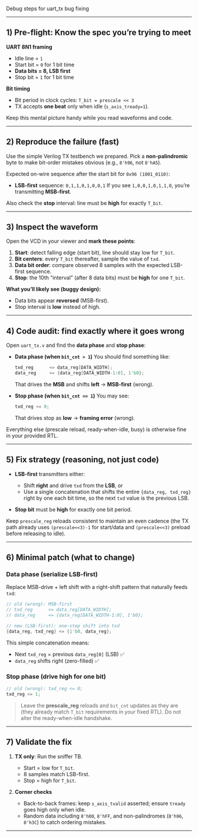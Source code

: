 Debug steps for uart_tx bug fixing

---

## 1) Pre-flight: Know the spec you’re trying to meet

**UART 8N1 framing**

* Idle line = `1`
* Start bit = `0` for 1 bit time
* **Data bits = 8, LSB first**
* Stop bit = `1` for 1 bit time

**Bit timing**

* Bit period in clock cycles: `T_bit = prescale << 3`
* TX accepts **one beat** only when idle (`s_axis_tready=1`).

Keep this mental picture handy while you read waveforms and code.

---

## 2) Reproduce the failure (fast)

Use the simple Verilog TX testbench we prepared. Pick a **non-palindromic** byte to make bit-order mistakes obvious (e.g., `8'h96`, not `8'hA5`).

Expected on-wire sequence after the start bit for `0x96 (1001_0110)`:

* **LSB-first** sequence: `0,1,1,0,1,0,0,1`
  If you see `1,0,0,1,0,1,1,0`, you’re transmitting **MSB-first**.

Also check the **stop** interval: line must be **high** for exactly `T_bit`.

---

## 3) Inspect the waveform

Open the VCD in your viewer and **mark these points**:

1. **Start**: detect falling edge (start bit), line should stay low for `T_bit`.
2. **Bit centers**: every `T_bit` thereafter, sample the value of `txd`.
3. **Data bit order**: compare observed 8 samples with the expected LSB-first sequence.
4. **Stop**: the 10th “interval” (after 8 data bits) must be **high** for one `T_bit`.

**What you’ll likely see (buggy design):**

* Data bits appear **reversed** (MSB-first).
* Stop interval is **low** instead of high.

---

## 4) Code audit: find exactly where it goes wrong

Open `uart_tx.v` and find the **data phase** and **stop phase**:

* **Data phase (when `bit_cnt > 1`)**
  You should find something like:

  ```verilog
  txd_reg      <= data_reg[DATA_WIDTH];
  data_reg     <= {data_reg[DATA_WIDTH-1:0], 1'b0};
  ```

  That drives the **MSB** and shifts **left** → **MSB-first** (wrong).

* **Stop phase (when `bit_cnt == 1`)**
  You may see:

  ```verilog
  txd_reg <= 0;
  ```

  That drives stop as **low** → **framing error** (wrong).

Everything else (prescale reload, ready-when-idle, busy) is otherwise fine in your provided RTL.

---

## 5) Fix strategy (reasoning, not just code)

* **LSB-first** transmitters either:

  * Shift **right** and drive `txd` from the **LSB**, or
  * Use a single concatenation that shifts the entire `{data_reg, txd_reg}` right by one each bit time, so the next `txd` value is the previous LSB.

* **Stop bit** must be **high** for exactly one bit period.

Keep `prescale_reg` reloads consistent to maintain an even cadence (the TX path already uses `(prescale<<3)-1` for start/data and `(prescale<<3)` preload before releasing to idle).

---

## 6) Minimal patch (what to change)

### Data phase (serialize LSB-first)

Replace MSB-drive + left shift with a right-shift pattern that naturally feeds `txd`:

```verilog
// old (wrong): MSB-first
// txd_reg      <= data_reg[DATA_WIDTH];
// data_reg     <= {data_reg[DATA_WIDTH-1:0], 1'b0};

// new (LSB-first): one-step shift into txd
{data_reg, txd_reg} <= {1'b0, data_reg};
```

This simple concatenation means:

* Next `txd_reg` = previous `data_reg[0]` (LSB) ✅
* `data_reg` shifts right (zero-filled) ✅

### Stop phase (drive high for one bit)

```verilog
// old (wrong): txd_reg <= 0;
txd_reg <= 1;
```

> Leave the **prescale_reg** reloads and `bit_cnt` updates as they are (they already match `T_bit` requirements in your fixed RTL). Do not alter the ready-when-idle handshake.

---

## 7) Validate the fix

1. **TX only**: Run the sniffer TB.

   * Start = low for `T_bit`.
   * 8 samples match LSB-first.
   * Stop = high for `T_bit`.

2. **Corner checks**

   * Back-to-back frames: keep `s_axis_tvalid` asserted; ensure `tready` goes high only when idle.
   * Random data including `8'h00`, `8'hFF`, and non-palindromes (`8'h96`, `8'h3C`) to catch ordering mistakes.

---
